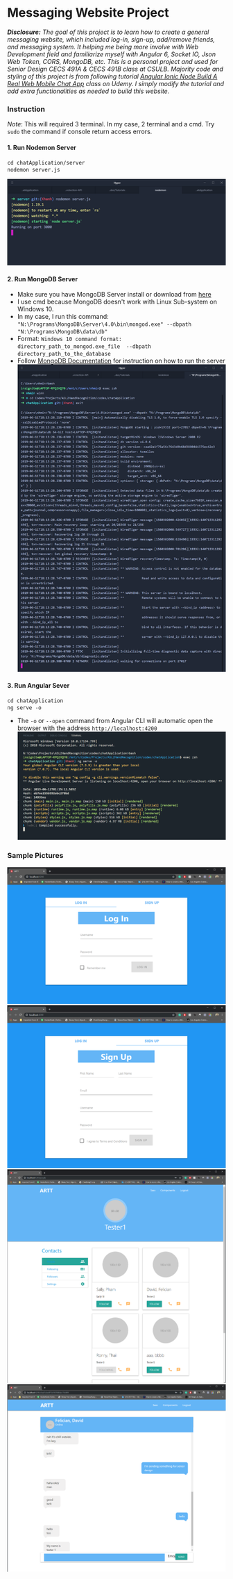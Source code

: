 # Messaging Website Project
*__Disclosure:__ The goal of this project is to learn how to create a general messaging website, which included log-in, sign-up, add/remove friends, and messaging system. It helping me being more involve with Web Development field and familiarize myself with Angular 6, Socket IO, Json Web Token, CORS, MongoDB, etc. This is a personal project and used for Senior Design CECS 491A & CECS 491B class at CSULB. Majority code and styling of this project is from following tutorial [Angular Ionic Node Build A Real Web Mobile Chat App](https://www.udemy.com/angular-ionic-node-build-a-real-web-mobile-chat-app/) class on Udemy. I simply modify the tutorial and add extra functionalities as needed to build this website.*


### Instruction
*Note*: This will required 3 terminal. In my case, 2 terminal and a cmd. Try `sudo` the command if console return access errors. 

#### 1. Run Nodemon Server
```
cd chatApplication/server
nodemon server.js
```
![Nodemon Server](https://github.com/Insignite/MessagingWebsite/blob/master/sampleOutput/nodemon.PNG)
#### 2. Run MongoDB Server
- Make sure you have MongoDB Server install or download from [here](https://www.mongodb.com/download-center/community)
- I use cmd because MongoDB doesn't work with Linux Sub-system on Windows 10.
- In my case, I run this command:
` "N:\Programs\MongoDB\Server\4.0\bin\mongod.exe" --dbpath "N:\Programs\MongoDB\data\db" `
- Format:
` Windows 10 command format: directory_path_to_mongod.exe_file  --dbpath directory_path_to_the_database `
- Follow [MongoDB Documentation](https://docs.mongodb.com/manual/installation/) for instruction on how to run the server
![MongoDB Server](https://github.com/Insignite/MessagingWebsite/blob/master/sampleOutput/mongoDB.PNG)
#### 3. Run Angular Sever
```
cd chatApplication
ng serve -o
```
- The `-o` or `--open` command from Angular CLI will automatic open the browser with the address `http://localhost:4200` 
![Angular Server](https://github.com/Insignite/MessagingWebsite/blob/master/sampleOutput/angular.PNG)
### Sample Pictures
![LogIn](https://github.com/Insignite/MessagingWebsite/blob/master/sampleOutput/login.PNG)
![SignUp](https://github.com/Insignite/MessagingWebsite/blob/master/sampleOutput/signup.PNG)
![Homepage](https://github.com/Insignite/MessagingWebsite/blob/master/sampleOutput/home.PNG)
![Messaging](https://github.com/Insignite/MessagingWebsite/blob/master/sampleOutput/message.PNG)
